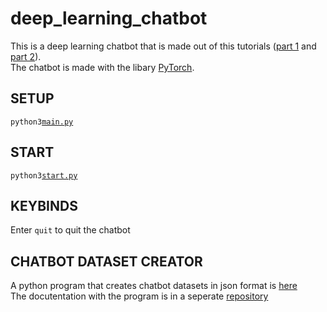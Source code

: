 # deep_learning_chatbot

This is a deep learning chatbot that is made out of this tutorials ([part 1](https://www.youtube.com/watch?v=RpWeNzfSUHw) and [part 2](https://www.youtube.com/watch?v=8qwowmiXANQ)).  
The chatbot is made with the libary [PyTorch](https://pytorch.org/). 

## SETUP
`python3`[`main.py`](https://github.com/k1llerfr0g22/deep_learning_chatbot/blob/main/setup.py)  

## START
`python3`[`start.py`](https://github.com/k1llerfr0g22/deep_learning_chatbot/blob/main/start.py)  

## KEYBINDS 
Enter `quit` to quit the chatbot

## CHATBOT DATASET CREATOR 
A python program that creates chatbot datasets in json format is [here](https://github.com/k1llerfr0g22/deep_learning_chatbot/blob/main/data/chat_dataset_creator/creator.py)  
The docutentation with the program is in a seperate [repository](https://github.com/k1llerfr0g22/chatbot-dataset-creator)  
